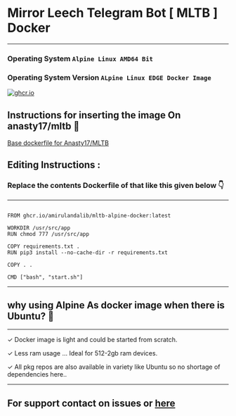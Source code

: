 # Mirror Leech Telegram Bot [ MLTB ] Docker

---

### Operating System `Alpine Linux AMD64 Bit`
### Operating System Version `ALpine Linux EDGE Docker Image`

[![ghcr.io](https://github.com/amirulandalib/mltb-alpine-docker/actions/workflows/github-container-deploy.yml/badge.svg)](https://github.com/amirulandalib/mltb-alpine-docker/actions/workflows/github-container-deploy.yml)

## Instructions for inserting the image On anasty17/mltb 🧰

[Base dockerfile for Anasty17/MLTB](https://github.com/anasty17/mirror-leech-telegram-bot/blob/master/Dockerfile)

## Editing Instructions :

### Replace the contents Dockerfile of that like this given below 👇

---
```

FROM ghcr.io/amirulandalib/mltb-alpine-docker:latest

WORKDIR /usr/src/app
RUN chmod 777 /usr/src/app

COPY requirements.txt .
RUN pip3 install --no-cache-dir -r requirements.txt

COPY . .

CMD ["bash", "start.sh"]

```
---



## why using Alpine As docker image when there is Ubuntu? 🤔
 
---

 ✓ Docker image is light and could be started from scratch.

 ✓ Less ram usage ... Ideal for 512-2gb ram devices.

 ✓ All pkg repos are also available in variety like Ubuntu so no shortage of dependencies here..

---


## For support contact on issues or [here](https://t.me/kangershub)



